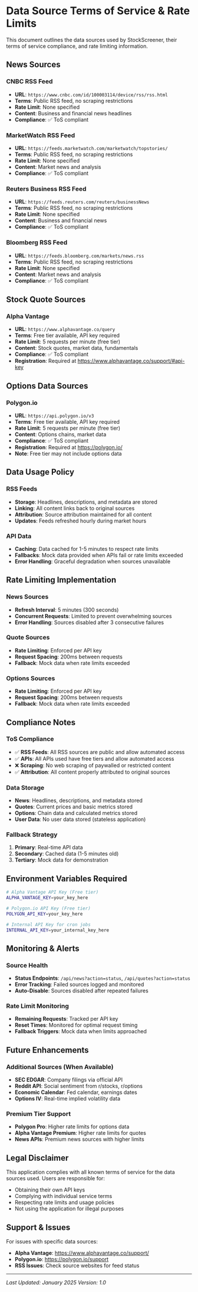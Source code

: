 # Data Source Terms of Service & Rate Limits

This document outlines the data sources used by StockScreener, their terms of service compliance, and rate limiting information.

## News Sources

### CNBC RSS Feed
- **URL**: `https://www.cnbc.com/id/100003114/device/rss/rss.html`
- **Terms**: Public RSS feed, no scraping restrictions
- **Rate Limit**: None specified
- **Content**: Business and financial news headlines
- **Compliance**: ✅ ToS compliant

### MarketWatch RSS Feed
- **URL**: `https://feeds.marketwatch.com/marketwatch/topstories/`
- **Terms**: Public RSS feed, no scraping restrictions
- **Rate Limit**: None specified
- **Content**: Market news and analysis
- **Compliance**: ✅ ToS compliant

### Reuters Business RSS Feed
- **URL**: `https://feeds.reuters.com/reuters/businessNews`
- **Terms**: Public RSS feed, no scraping restrictions
- **Rate Limit**: None specified
- **Content**: Business and financial news
- **Compliance**: ✅ ToS compliant

### Bloomberg RSS Feed
- **URL**: `https://feeds.bloomberg.com/markets/news.rss`
- **Terms**: Public RSS feed, no scraping restrictions
- **Rate Limit**: None specified
- **Content**: Market news and analysis
- **Compliance**: ✅ ToS compliant

## Stock Quote Sources

### Alpha Vantage
- **URL**: `https://www.alphavantage.co/query`
- **Terms**: Free tier available, API key required
- **Rate Limit**: 5 requests per minute (free tier)
- **Content**: Stock quotes, market data, fundamentals
- **Compliance**: ✅ ToS compliant
- **Registration**: Required at https://www.alphavantage.co/support/#api-key

## Options Data Sources

### Polygon.io
- **URL**: `https://api.polygon.io/v3`
- **Terms**: Free tier available, API key required
- **Rate Limit**: 5 requests per minute (free tier)
- **Content**: Options chains, market data
- **Compliance**: ✅ ToS compliant
- **Registration**: Required at https://polygon.io/
- **Note**: Free tier may not include options data

## Data Usage Policy

### RSS Feeds
- **Storage**: Headlines, descriptions, and metadata are stored
- **Linking**: All content links back to original sources
- **Attribution**: Source attribution maintained for all content
- **Updates**: Feeds refreshed hourly during market hours

### API Data
- **Caching**: Data cached for 1-5 minutes to respect rate limits
- **Fallbacks**: Mock data provided when APIs fail or rate limits exceeded
- **Error Handling**: Graceful degradation when sources unavailable

## Rate Limiting Implementation

### News Sources
- **Refresh Interval**: 5 minutes (300 seconds)
- **Concurrent Requests**: Limited to prevent overwhelming sources
- **Error Handling**: Sources disabled after 3 consecutive failures

### Quote Sources
- **Rate Limiting**: Enforced per API key
- **Request Spacing**: 200ms between requests
- **Fallback**: Mock data when rate limits exceeded

### Options Sources
- **Rate Limiting**: Enforced per API key
- **Request Spacing**: 200ms between requests
- **Fallback**: Mock data when rate limits exceeded

## Compliance Notes

### ToS Compliance
- ✅ **RSS Feeds**: All RSS sources are public and allow automated access
- ✅ **APIs**: All APIs used have free tiers and allow automated access
- ❌ **Scraping**: No web scraping of paywalled or restricted content
- ✅ **Attribution**: All content properly attributed to original sources

### Data Storage
- **News**: Headlines, descriptions, and metadata stored
- **Quotes**: Current prices and basic metrics stored
- **Options**: Chain data and calculated metrics stored
- **User Data**: No user data stored (stateless application)

### Fallback Strategy
1. **Primary**: Real-time API data
2. **Secondary**: Cached data (1-5 minutes old)
3. **Tertiary**: Mock data for demonstration

## Environment Variables Required

```bash
# Alpha Vantage API Key (Free tier)
ALPHA_VANTAGE_KEY=your_key_here

# Polygon.io API Key (Free tier)
POLYGON_API_KEY=your_key_here

# Internal API Key for cron jobs
INTERNAL_API_KEY=your_internal_key_here
```

## Monitoring & Alerts

### Source Health
- **Status Endpoints**: `/api/news?action=status`, `/api/quotes?action=status`
- **Error Tracking**: Failed sources logged and monitored
- **Auto-Disable**: Sources disabled after repeated failures

### Rate Limit Monitoring
- **Remaining Requests**: Tracked per API key
- **Reset Times**: Monitored for optimal request timing
- **Fallback Triggers**: Mock data when limits approached

## Future Enhancements

### Additional Sources (When Available)
- **SEC EDGAR**: Company filings via official API
- **Reddit API**: Social sentiment from r/stocks, r/options
- **Economic Calendar**: Fed calendar, earnings dates
- **Options IV**: Real-time implied volatility data

### Premium Tier Support
- **Polygon Pro**: Higher rate limits for options data
- **Alpha Vantage Premium**: Higher rate limits for quotes
- **News APIs**: Premium news sources with higher limits

## Legal Disclaimer

This application complies with all known terms of service for the data sources used. Users are responsible for:
- Obtaining their own API keys
- Complying with individual service terms
- Respecting rate limits and usage policies
- Not using the application for illegal purposes

## Support & Issues

For issues with specific data sources:
- **Alpha Vantage**: https://www.alphavantage.co/support/
- **Polygon.io**: https://polygon.io/support
- **RSS Issues**: Check source websites for feed status

---

*Last Updated: January 2025*
*Version: 1.0*

